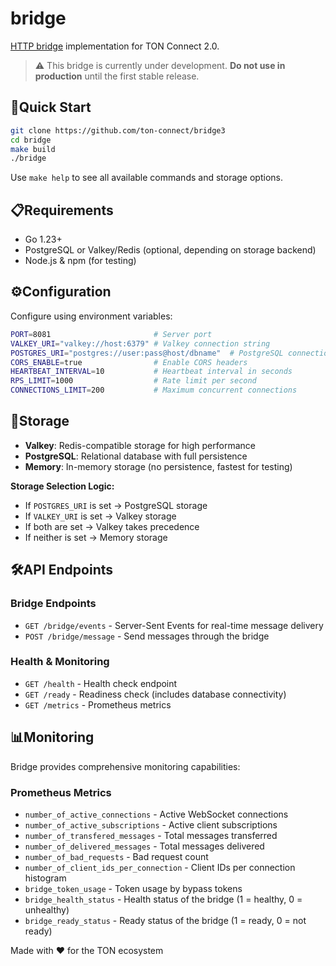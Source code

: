 # bridge

[HTTP bridge](https://github.com/ton-connect/docs/blob/main/bridge.md) implementation for TON Connect 2.0.


> ⚠️ This bridge is currently under development. **Do not use in production** until the first stable release.


## 🚀Quick Start

```bash
git clone https://github.com/ton-connect/bridge3
cd bridge
make build
./bridge
```

Use `make help` to see all available commands and storage options.

## 📋Requirements

- Go 1.23+
- PostgreSQL or Valkey/Redis (optional, depending on storage backend)
- Node.js & npm (for testing)

## ⚙️Configuration

Configure using environment variables:

```bash
PORT=8081                       # Server port
VALKEY_URI="valkey://host:6379" # Valkey connection string
POSTGRES_URI="postgres://user:pass@host/dbname"  # PostgreSQL connection
CORS_ENABLE=true                # Enable CORS headers
HEARTBEAT_INTERVAL=10           # Heartbeat interval in seconds
RPS_LIMIT=1000                  # Rate limit per second
CONNECTIONS_LIMIT=200           # Maximum concurrent connections
```

## 💾Storage

- **Valkey**: Redis-compatible storage for high performance
- **PostgreSQL**: Relational database with full persistence
- **Memory**: In-memory storage (no persistence, fastest for testing)

**Storage Selection Logic:**
- If `POSTGRES_URI` is set → PostgreSQL storage
- If `VALKEY_URI` is set → Valkey storage  
- If both are set → Valkey takes precedence
- If neither is set → Memory storage

## 🛠️API Endpoints

### Bridge Endpoints

- `GET /bridge/events` - Server-Sent Events for real-time message delivery
- `POST /bridge/message` - Send messages through the bridge

### Health & Monitoring

- `GET /health` - Health check endpoint
- `GET /ready` - Readiness check (includes database connectivity)
- `GET /metrics` - Prometheus metrics

## 📊Monitoring

Bridge provides comprehensive monitoring capabilities:

### Prometheus Metrics

- `number_of_active_connections` - Active WebSocket connections
- `number_of_active_subscriptions` - Active client subscriptions
- `number_of_transfered_messages` - Total messages transferred
- `number_of_delivered_messages` - Total messages delivered
- `number_of_bad_requests` - Bad request count
- `number_of_client_ids_per_connection` - Client IDs per connection histogram
- `bridge_token_usage` - Token usage by bypass tokens
- `bridge_health_status` - Health status of the bridge (1 = healthy, 0 = unhealthy)
- `bridge_ready_status` - Ready status of the bridge (1 = ready, 0 = not ready)

Made with ❤️ for the TON ecosystem
